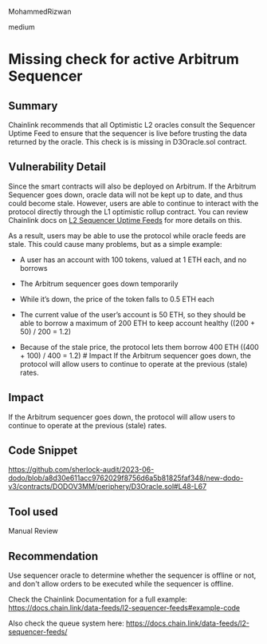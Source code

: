 MohammedRizwan

medium

# Missing check for active Arbitrum Sequencer

## Summary
Chainlink recommends that all Optimistic L2 oracles consult the Sequencer Uptime Feed to ensure that the sequencer is live before trusting the data returned by the oracle. This check is is missing in D3Oracle.sol contract.

## Vulnerability Detail
Since the smart contracts will also be deployed on Arbitrum. If the Arbitrum Sequencer goes down, oracle data will not be kept up to date, and thus could become stale. However, users are able to continue to interact with the protocol directly through the L1 optimistic rollup contract. You can review Chainlink docs on [L2 Sequencer Uptime Feeds](https://docs.chain.link/data-feeds/l2-sequencer-feeds#arbitrum) for more details on this.

As a result, users may be able to use the protocol while oracle feeds are stale. This could cause many problems, but as a simple example:

- A user has an account with 100 tokens, valued at 1 ETH each, and no borrows

- The Arbitrum sequencer goes down temporarily

- While it’s down, the price of the token falls to 0.5 ETH each

- The current value of the user’s account is 50 ETH, so they should be able to borrow a maximum of 200 ETH to keep account healthy ((200 + 50) / 200 = 1.2)

- Because of the stale price, the protocol lets them borrow 400 ETH ((400 + 100) / 400 = 1.2) # Impact If the Arbitrum sequencer goes down, the protocol will allow users to continue to operate at the previous (stale) rates.

## Impact
If the Arbitrum sequencer goes down, the protocol will allow users to continue to operate at the previous (stale) rates.

## Code Snippet
https://github.com/sherlock-audit/2023-06-dodo/blob/a8d30e611acc9762029f8756d6a5b81825faf348/new-dodo-v3/contracts/DODOV3MM/periphery/D3Oracle.sol#L48-L67

## Tool used
Manual Review

## Recommendation
Use sequencer oracle to determine whether the sequencer is offline or not, and don't allow orders to be executed while the sequencer is offline.

Check the Chainlink Documentation for a full example: https://docs.chain.link/data-feeds/l2-sequencer-feeds#example-code

Also check the queue system here: https://docs.chain.link/data-feeds/l2-sequencer-feeds/
